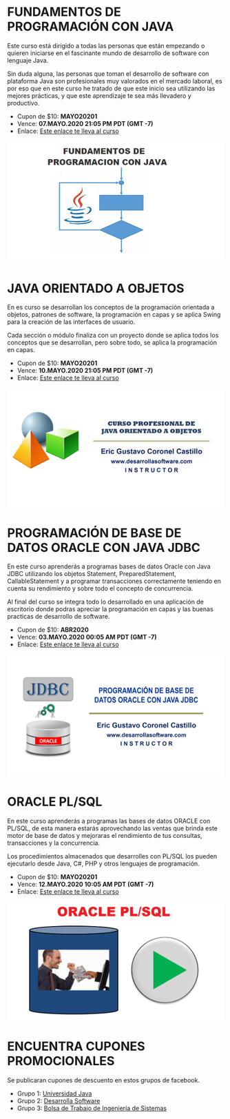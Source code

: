 # FUNDAMENTOS DE PROGRAMACIÓN CON JAVA

Este curso está dirigido a todas las personas que están empezando 
o quieren iniciarse en el fascinante mundo de desarrollo de software 
con lenguaje Java.

Sin duda alguna, las personas que toman el desarrollo 
de software con plataforma Java son profesionales muy valorados en el 
mercado laboral, es por eso que en este curso he tratado de que este 
inicio sea utilizando las mejores prácticas, y que este aprendizaje 
te sea más llevadero y productivo. 

- Cupon de $10: **MAYO20201**
- Vence: **07.MAYO.2020 21:05 PM PDT (GMT -7)**
- Enlace: [Este enlace te lleva al curso](https://www.udemy.com/course/fund-java/?couponCode=MAYO20201)

[![FUNDAMENTOS DE PROGRAMACIÓN CON JAVA](https://raw.githubusercontent.com/gcoronelc/UDEMY/master/cursos/fp_java.png)](https://youtu.be/1mcdHGywMvk "FUNDAMENTOS DE PROGRAMACIÓN CON JAVA")



# JAVA ORIENTADO A OBJETOS

En es curso se desarrollan los conceptos de la programación orientada a objetos, 
patrones de software, la programación en capas y se aplica Swing para la creación 
de las interfaces de usuario.

Cada sección o módulo finaliza con un proyecto donde se aplica todos los conceptos 
que se desarrollan, pero sobre todo, se aplica la programación en capas.


- Cupon de $10: **MAYO20201**
- Vence: **10.MAYO.2020 21:05 PM PDT (GMT -7)**
- Enlace: [Este enlace te lleva al curso](https://www.udemy.com/course/java-orientado-a-objetos/?couponCode=MAYO20201)

[![JAVA ORIENTADO A OBJETOS](https://raw.githubusercontent.com/gcoronelc/UDEMY/master/cursos/joo.png)](http://www.youtube.com/watch?v=EKlwF12-l9Y "JAVA ORIENTADO A OBJETOS")



# PROGRAMACIÓN DE BASE DE DATOS ORACLE CON JAVA JDBC

En este curso aprenderás a programas bases de datos Oracle con Java JDBC 
utilizando los objetos Statement, PreparedStatement, CallableStatement 
y a programar transacciones correctamente teniendo en cuenta su rendimiento 
y sobre todo el concepto de concurrencia.


Al final del curso se integra todo lo desarrollado en una aplicación de escritorio 
donde podras apreciar la programación en capas y las buenas practicas de desarrollo de software.


- Cupon de $10: **ABR2020**
- Vence: **03.MAYO.2020 00:05 AM PDT (GMT -7)**
- Enlace: [Este enlace te lleva al curso](https://www.udemy.com/course/java-jdbc-oracle/?couponCode=ABR2020)

[![JAVA JDBC CON BASE DE DATOS ORACLE](https://raw.githubusercontent.com/gcoronelc/UDEMY/master/cursos/jdbc.png)](http://www.youtube.com/watch?v=MR53Xgeg28Y "JAVA JDBC CON BASE DE DATOS ORACLE")



# ORACLE PL/SQL

En este curso aprenderás a programas las bases de datos ORACLE con PL/SQL, 
de esta manera estarás aprovechando las ventas que brinda este motor de 
base de datos y mejoraras el rendimiento de tus consultas, transacciones 
y la concurrencia.

Los procedimientos almacenados que desarrolles con PL/SQL los pueden 
ejecutarlo desde Java, C#, PHP y otros lenguajes de programación.


- Cupon de $10: **MAYO20201**
- Vence: **12.MAYO.2020 10:05 AM PDT (GMT -7)**
- Enlace: [Este enlace te lleva al curso](https://www.udemy.com/course/lenguaje-plsql/?couponCode=MAYO20201)

[![ORACLE PL/SQL](https://raw.githubusercontent.com/gcoronelc/UDEMY/master/cursos/plsql.png)](https://youtu.be/qf5IF2dJtQc "ORACLE PL/SQL")




# ENCUENTRA CUPONES PROMOCIONALES

Se publicaran cupones de descuento en estos grupos de facebook.

- Grupo 1: [Universidad Java]( https://www.facebook.com/groups/universidadjava/)
- Grupo 2: [Desarrolla Software](https://www.facebook.com/groups/desarrollasoftware/)
- Grupo 3: [Bolsa de Trabajo de Ingeniería de Sistemas](https://www.facebook.com/groups/bolsa.sistemas/)
